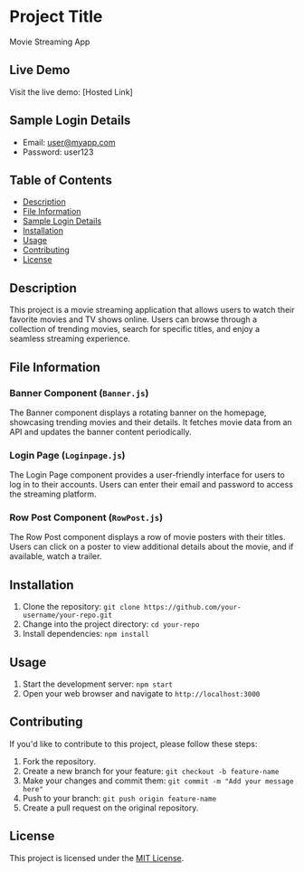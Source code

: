 # Project Title

Movie Streaming App

## Live Demo

Visit the live demo: [Hosted Link]

## Sample Login Details

- Email: user@myapp.com
- Password: user123

## Table of Contents
- [Description](#description)
- [File Information](#file-information)
- [Sample Login Details](#sample-login-details)
- [Installation](#installation)
- [Usage](#usage)
- [Contributing](#contributing)
- [License](#license)

## Description

This project is a movie streaming application that allows users to watch their favorite movies and TV shows online. Users can browse through a collection of trending movies, search for specific titles, and enjoy a seamless streaming experience.

## File Information

### Banner Component (`Banner.js`)

The Banner component displays a rotating banner on the homepage, showcasing trending movies and their details. It fetches movie data from an API and updates the banner content periodically.

### Login Page (`Loginpage.js`)

The Login Page component provides a user-friendly interface for users to log in to their accounts. Users can enter their email and password to access the streaming platform.

### Row Post Component (`RowPost.js`)

The Row Post component displays a row of movie posters with their titles. Users can click on a poster to view additional details about the movie, and if available, watch a trailer.

## Installation

1. Clone the repository: `git clone https://github.com/your-username/your-repo.git`
2. Change into the project directory: `cd your-repo`
3. Install dependencies: `npm install`

## Usage

1. Start the development server: `npm start`
2. Open your web browser and navigate to `http://localhost:3000`

## Contributing

If you'd like to contribute to this project, please follow these steps:
1. Fork the repository.
2. Create a new branch for your feature: `git checkout -b feature-name`
3. Make your changes and commit them: `git commit -m "Add your message here"`
4. Push to your branch: `git push origin feature-name`
5. Create a pull request on the original repository.

## License

This project is licensed under the [MIT License](LICENSE).
